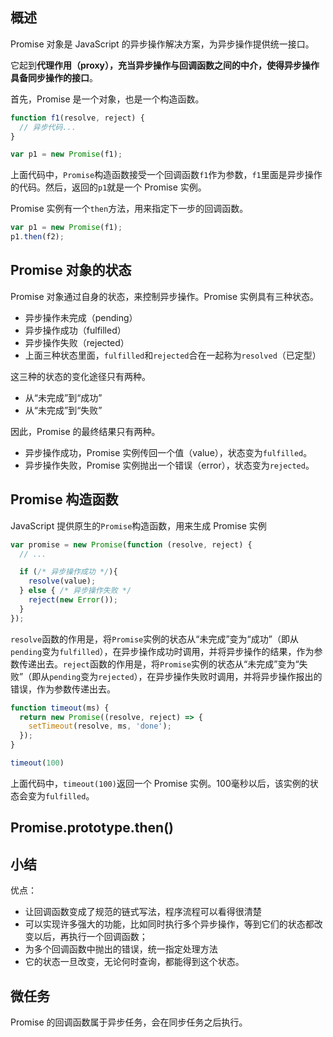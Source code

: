 ## 概述

Promise 对象是 JavaScript 的异步操作解决方案，为异步操作提供统一接口。

它起到**代理作用（proxy），充当异步操作与回调函数之间的中介，使得异步操作具备同步操作的接口**。



首先，Promise 是一个对象，也是一个构造函数。

```js
function f1(resolve, reject) {
  // 异步代码...
}

var p1 = new Promise(f1);
```

上面代码中，`Promise`构造函数接受一个回调函数`f1`作为参数，`f1`里面是异步操作的代码。然后，返回的`p1`就是一个 Promise 实例。

Promise 实例有一个`then`方法，用来指定下一步的回调函数。

```js
var p1 = new Promise(f1);
p1.then(f2);
```

## Promise 对象的状态

Promise 对象通过自身的状态，来控制异步操作。Promise 实例具有三种状态。

- 异步操作未完成（pending）
- 异步操作成功（fulfilled）
- 异步操作失败（rejected）
- 上面三种状态里面，`fulfilled`和`rejected`合在一起称为`resolved`（已定型）

这三种的状态的变化途径只有两种。

- 从“未完成”到“成功”
- 从“未完成”到“失败”

因此，Promise 的最终结果只有两种。

- 异步操作成功，Promise 实例传回一个值（value），状态变为`fulfilled`。
- 异步操作失败，Promise 实例抛出一个错误（error），状态变为`rejected`。

## Promise 构造函数

JavaScript 提供原生的`Promise`构造函数，用来生成 Promise 实例

```js
var promise = new Promise(function (resolve, reject) {
  // ...

  if (/* 异步操作成功 */){
    resolve(value);
  } else { /* 异步操作失败 */
    reject(new Error());
  }
});
```

`resolve`函数的作用是，将`Promise`实例的状态从“未完成”变为“成功”（即从`pending`变为`fulfilled`），在异步操作成功时调用，并将异步操作的结果，作为参数传递出去。`reject`函数的作用是，将`Promise`实例的状态从“未完成”变为“失败”（即从`pending`变为`rejected`），在异步操作失败时调用，并将异步操作报出的错误，作为参数传递出去。

```js
function timeout(ms) {
  return new Promise((resolve, reject) => {
    setTimeout(resolve, ms, 'done');
  });
}

timeout(100)
```

上面代码中，`timeout(100)`返回一个 Promise 实例。100毫秒以后，该实例的状态会变为`fulfilled`。

## Promise.prototype.then()

## 小结

优点：

* 让回调函数变成了规范的链式写法，程序流程可以看得很清楚
* 可以实现许多强大的功能，比如同时执行多个异步操作，等到它们的状态都改变以后，再执行一个回调函数；
* 为多个回调函数中抛出的错误，统一指定处理方法
* 它的状态一旦改变，无论何时查询，都能得到这个状态。

## 微任务

Promise 的回调函数属于异步任务，会在同步任务之后执行。

